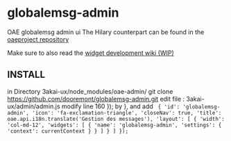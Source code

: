 # globalemsg-admin
OAE globalemsg admin ui
The Hilary counterpart can be found in the [oaeproject repository](https://github.com/dooremont/globalemsg-hilary "OAE Project repository")

Make sure to also read the [widget development wiki (WIP)](https://github.com/oaeproject/3akai-ux/wiki/Widget-Development-[WIP] "Widget development wiki (WIP)")

## INSTALL
in Directory 3akai-ux/node_modules/oae-admin/
git clone https://github.com/dooremont/globalemsg-admin.git
edit file : 3akai-ux/admin/admin.js
modify line 160 }); by },
and add `
                {
                    'id': 'globalemsg-admin',
                    'icon': 'fa-exclamation-triangle',
                    'closeNav': true,
                    'title': oae.api.i18n.translate('Gestion des messages'),
                    'layout': [
                        {
                            'width': 'col-md-12',
                            'widgets': [
                                {
                                    'name': 'globalemsg-admin',
                                    'settings': {
                                        'context': currentContext
                                    }
                                }
                            ]
                        }
                    ]
                });`
